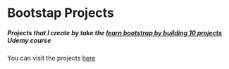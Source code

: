 # Bootstap Projects
##### Projects that I create by take the [learn bootstrap by building 10 projects](https://projects.kantas.net/bootstrap) Udemy course 

You can visit the projects [here](https://projects.kantas.net/bootstrap)
